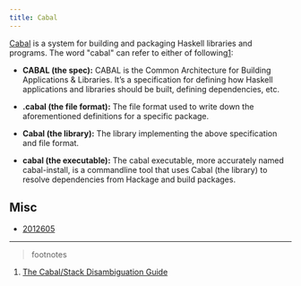 ```yaml
---
title: Cabal
---
```


[Cabal](https://www.haskell.org/cabal/) is a system for building and packaging Haskell libraries and programs. The word "cabal" can refer to either of following[1](footnote:1):

* **CABAL (the spec):** CABAL is the Common Architecture for Building Applications & Libraries. It’s a specification for defining how Haskell applications and libraries should be built, defining dependencies, etc.

* **.cabal (the file format):** The file format used to write down the aforementioned definitions for a specific package.

* **Cabal (the library):** The library implementing the above specification and file format.

* **cabal (the executable):** The cabal executable, more accurately named cabal-install, is a commandline tool that uses Cabal (the library) to resolve dependencies from Hackage and build packages.

## Misc 

* [2012605](z://cabal-common)

---

> footnotes

  1. [The Cabal/Stack Disambiguation Guide](https://gist.github.com/merijn/8152d561fb8b011f9313c48d876ceb07)
